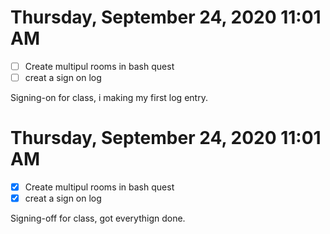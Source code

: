 # Thursday, September 24, 2020 11:01 AM
- [ ] Create multipul rooms in bash quest
- [ ] creat a sign on log

Signing-on for class, i making my first log entry.

# Thursday, September 24, 2020 11:01 AM
- [X] Create multipul rooms in bash quest
- [X] creat a sign on log

Signing-off for class, got everythign done.